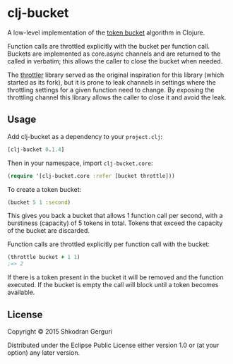 # clj-bucket

A low-level implementation of the [token bucket](https://en.wikipedia.org/wiki/Token_bucket) algorithm in Clojure.

Function calls are throttled explicitly with the bucket per function call. Buckets are implemented as core.async
channels and are returned to the called in verbatim; this allows the caller to close the bucket when needed.

The [throttler](https://github.com/brunoV/throttler) library served as the original inspiration for this library
(which started as its fork), but it is prone to leak channels in settings where the throttling settings for a given
function need to change. By exposing the throttling channel this library allows the caller to close it and avoid the leak.

## Usage

Add clj-bucket as a dependency to your `project.clj`:

```clj
[clj-bucket 0.1.4]
```

Then in your namespace, import `clj-bucket.core`:

```clj
(require '[clj-bucket.core :refer [bucket throttle]))
```

To create a token bucket:

```clj
(bucket 5 1 :second)
```

This gives you back a bucket that allows 1 function call per second,
with a burstiness (capacity) of 5 tokens in total. Tokens that exceed the capacity
of the bucket are discarded.

Function calls are throttled explicitly per function call with the bucket:

```clj
(throttle bucket + 1 1)
;=> 2
```

If there is a token present in the bucket it will be removed and the function executed.
If the bucket is empty the call will block until a token becomes available.

## License

Copyright © 2015 Shkodran Gerguri

Distributed under the Eclipse Public License either version 1.0 or (at
your option) any later version.
